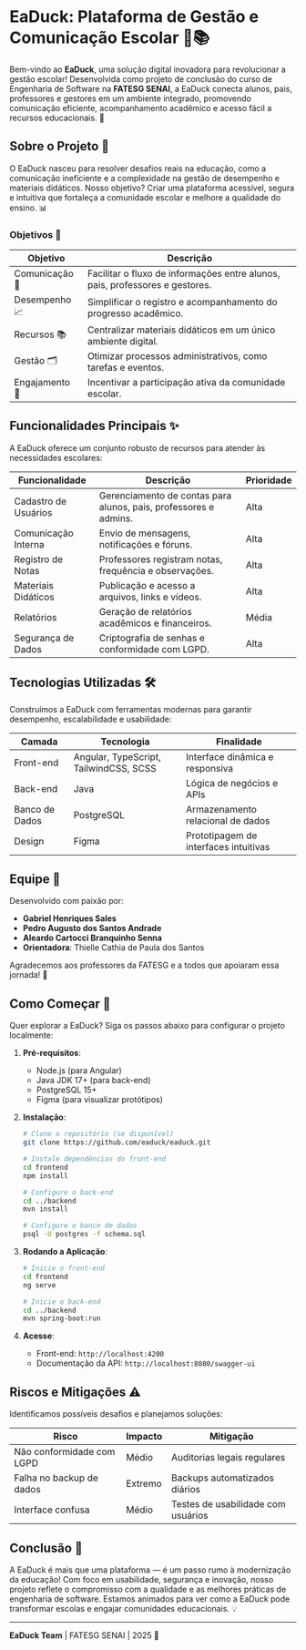 # EaDuck: Plataforma de Gestão e Comunicação Escolar 🦆📚

Bem-vindo ao **EaDuck**, uma solução digital inovadora para revolucionar a gestão escolar! Desenvolvida como projeto de conclusão do curso de Engenharia de Software na **FATESG SENAI**, a EaDuck conecta alunos, pais, professores e gestores em um ambiente integrado, promovendo comunicação eficiente, acompanhamento acadêmico e acesso fácil a recursos educacionais. 🚀

## Sobre o Projeto 🌟

O EaDuck nasceu para resolver desafios reais na educação, como a comunicação ineficiente e a complexidade na gestão de desempenho e materiais didáticos. Nosso objetivo? Criar uma plataforma acessível, segura e intuitiva que fortaleça a comunidade escolar e melhore a qualidade do ensino. 📊

### Objetivos 🎯

| **Objetivo** | **Descrição** |
|--------------|---------------|
| Comunicação 📩 | Facilitar o fluxo de informações entre alunos, pais, professores e gestores. |
| Desempenho 📈 | Simplificar o registro e acompanhamento do progresso acadêmico. |
| Recursos 📚 | Centralizar materiais didáticos em um único ambiente digital. |
| Gestão 🗂️ | Otimizar processos administrativos, como tarefas e eventos. |
| Engajamento 🤝 | Incentivar a participação ativa da comunidade escolar. |

## Funcionalidades Principais ✨

A EaDuck oferece um conjunto robusto de recursos para atender às necessidades escolares:

| **Funcionalidade** | **Descrição** | **Prioridade** |
|--------------------|---------------|----------------|
| Cadastro de Usuários | Gerenciamento de contas para alunos, pais, professores e admins. | Alta |
| Comunicação Interna | Envio de mensagens, notificações e fóruns. | Alta |
| Registro de Notas | Professores registram notas, frequência e observações. | Alta |
| Materiais Didáticos | Publicação e acesso a arquivos, links e vídeos. | Alta |
| Relatórios | Geração de relatórios acadêmicos e financeiros. | Média |
| Segurança de Dados | Criptografia de senhas e conformidade com LGPD. | Alta |

## Tecnologias Utilizadas 🛠️

Construímos a EaDuck com ferramentas modernas para garantir desempenho, escalabilidade e usabilidade:

| **Camada** | **Tecnologia** | **Finalidade** |
|------------|----------------|----------------|
| Front-end | Angular, TypeScript, TailwindCSS, SCSS | Interface dinâmica e responsiva |
| Back-end | Java | Lógica de negócios e APIs |
| Banco de Dados | PostgreSQL | Armazenamento relacional de dados |
| Design | Figma | Prototipagem de interfaces intuitivas |

## Equipe 💪

Desenvolvido com paixão por:

- **Gabriel Henriques Sales**  
- **Pedro Augusto dos Santos Andrade**  
- **Aleardo Cartocci Branquinho Senna**  
- **Orientadora**: Thielle Cathia de Paula dos Santos  

Agradecemos aos professores da FATESG e a todos que apoiaram essa jornada! 🙌

## Como Começar 🏁

Quer explorar a EaDuck? Siga os passos abaixo para configurar o projeto localmente:

1. **Pré-requisitos**:
   - Node.js (para Angular)
   - Java JDK 17+ (para back-end)
   - PostgreSQL 15+
   - Figma (para visualizar protótipos)

2. **Instalação**:
   ```bash
   # Clone o repositório (se disponível)
   git clone https://github.com/eaduck/eaduck.git

   # Instale dependências do front-end
   cd frontend
   npm install

   # Configure o back-end
   cd ../backend
   mvn install

   # Configure o banco de dados
   psql -U postgres -f schema.sql
   ```

3. **Rodando a Aplicação**:
   ```bash
   # Inicie o front-end
   cd frontend
   ng serve

   # Inicie o back-end
   cd ../backend
   mvn spring-boot:run
   ```

4. **Acesse**:
   - Front-end: `http://localhost:4200`
   - Documentação da API: `http://localhost:8080/swagger-ui`

## Riscos e Mitigações ⚠️

Identificamos possíveis desafios e planejamos soluções:

| **Risco** | **Impacto** | **Mitigação** |
|-----------|-------------|---------------|
| Não conformidade com LGPD | Médio | Auditorias legais regulares |
| Falha no backup de dados | Extremo | Backups automatizados diários |
| Interface confusa | Médio | Testes de usabilidade com usuários |

## Conclusão 🌈

A EaDuck é mais que uma plataforma — é um passo rumo à modernização da educação! Com foco em usabilidade, segurança e inovação, nosso projeto reflete o compromisso com a qualidade e as melhores práticas de engenharia de software. Estamos animados para ver como a EaDuck pode transformar escolas e engajar comunidades educacionais. 💡

---

**EaDuck Team** | FATESG SENAI | 2025 🦆